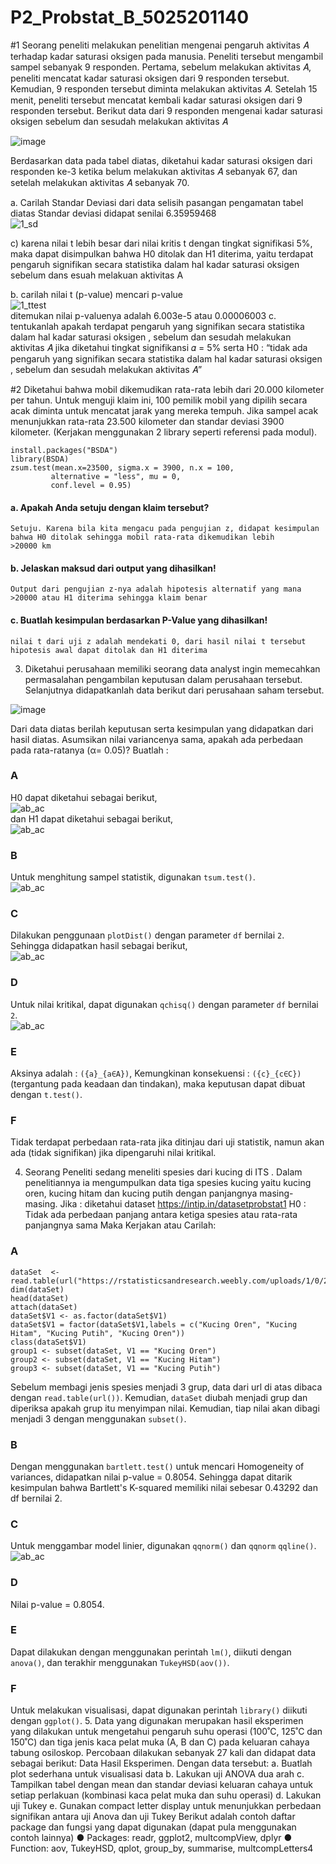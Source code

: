 # P2_Probstat_B_5025201140


#1
Seorang peneliti melakukan penelitian mengenai pengaruh aktivitas 𝐴 terhadap
kadar saturasi oksigen pada manusia. Peneliti tersebut mengambil sampel
sebanyak 9 responden. Pertama, sebelum melakukan aktivitas 𝐴, peneliti mencatat
kadar saturasi oksigen dari 9 responden tersebut. Kemudian, 9 responden tersebut
diminta melakukan aktivitas 𝐴. Setelah 15 menit, peneliti tersebut mencatat kembali
kadar saturasi oksigen dari 9 responden tersebut. Berikut data dari 9 responden
mengenai kadar saturasi oksigen sebelum dan sesudah melakukan aktivitas 𝐴

![image](https://user-images.githubusercontent.com/73664125/170866930-3a0a5a46-7e46-4e38-9830-256ef02fde9f.png)

Berdasarkan data pada tabel diatas, diketahui kadar saturasi oksigen dari
responden ke-3 ketika belum melakukan aktivitas 𝐴 sebanyak 67, dan setelah
melakukan aktivitas 𝐴 sebanyak 70.

a. Carilah Standar Deviasi dari data selisih pasangan pengamatan tabel
diatas
Standar deviasi didapat senilai 6.35959468
<br> ![1_sd](https://user-images.githubusercontent.com/99122278/170871450-b72d7837-95d5-4190-ab43-585abeec725f.png) </br>

c) karena nilai t lebih besar dari nilai kritis t dengan tingkat signifikasi 5%, maka dapat disimpulkan bahwa H0 ditolak dan H1 diterima, yaitu terdapat pengaruh signifikan secara statistika dalam hal kadar saturasi oksigen sebelum dans esuah melakuan aktivitas A

b. carilah nilai t (p-value)
mencari p-value
<br>
![1_ttest](https://user-images.githubusercontent.com/99122278/170870347-bfcffc93-4e81-42ab-8934-722c23088c1b.png)
</br>
ditemukan nilai p-valuenya adalah 6.003e-5 atau 0.00006003
c. tentukanlah apakah terdapat pengaruh yang signifikan secara statistika
dalam hal kadar saturasi oksigen , sebelum dan sesudah melakukan
aktivitas 𝐴 jika diketahui tingkat signifikansi 𝛼 = 5% serta H0 : “tidak ada
pengaruh yang signifikan secara statistika dalam hal kadar saturasi
oksigen , sebelum dan sesudah melakukan aktivitas 𝐴”


#2
Diketahui bahwa mobil dikemudikan rata-rata lebih dari 20.000 kilometer per tahun.
Untuk menguji klaim ini, 100 pemilik mobil yang dipilih secara acak diminta untuk
mencatat jarak yang mereka tempuh. Jika sampel acak menunjukkan rata-rata
23.500 kilometer dan standar deviasi 3900 kilometer. (Kerjakan menggunakan 2 library seperti referensi pada modul).
 
 ```
 install.packages("BSDA")
 library(BSDA)
 zsum.test(mean.x=23500, sigma.x = 3900, n.x = 100,  
          alternative = "less", mu = 0,
          conf.level = 0.95)
 ```
          
 #### a. Apakah Anda setuju dengan klaim tersebut?
 
 ```
 Setuju. Karena bila kita mengacu pada pengujian z, didapat kesimpulan bahwa H0 ditolak sehingga mobil rata-rata dikemudikan lebih
 >20000 km
 ```
 
 #### b. Jelaskan maksud dari output yang dihasilkan!
 ```
 Output dari pengujian z-nya adalah hipotesis alternatif yang mana >20000 atau H1 diterima sehingga klaim benar
 ```
 
 #### c. Buatlah kesimpulan berdasarkan P-Value yang dihasilkan!
 ```
 nilai t dari uji z adalah mendekati 0, dari hasil nilai t tersebut hipotesis awal dapat ditolak dan H1 diterima
 ```

3. Diketahui perusahaan memiliki seorang data analyst ingin memecahkan
permasalahan pengambilan keputusan dalam perusahaan tersebut. Selanjutnya
didapatkanlah data berikut dari perusahaan saham tersebut.

![image](https://user-images.githubusercontent.com/73664125/170867233-070c35ad-deca-43de-a8de-d460539042fa.png)

Dari data diatas berilah keputusan serta kesimpulan yang didapatkan dari hasil
diatas. Asumsikan nilai variancenya sama, apakah ada perbedaan pada
rata-ratanya (α= 0.05)? Buatlah :
### A
H0 dapat diketahui sebagai berikut,<br>
![ab_ac](Images/3a1.png)<br>
dan H1 dapat diketahui sebagai berikut,<br>
![ab_ac](Images/3a2.png)

### B
Untuk menghitung sampel statistik, digunakan `tsum.test()`.<br>
![ab_ac](Images/3b.png)

### C
Dilakukan penggunaan `plotDist()` dengan parameter `df` bernilai `2`. Sehingga didapatkan hasil sebagai berikut,<br>
![ab_ac](Images/3c.png)

### D
Untuk nilai kritikal, dapat digunakan `qchisq()` dengan parameter `df` bernilai `2`.<br>
![ab_ac](Images/3d.png)

### E
Aksinya adalah : `({a}_{a∈A})`, Kemungkinan konsekuensi : `({c}_{c∈C})` (tergantung pada keadaan dan tindakan), maka keputusan dapat dibuat dengan `t.test()`.

### F
Tidak terdapat perbedaan rata-rata jika ditinjau dari uji statistik, namun akan ada (tidak signifikan) jika dipengaruhi nilai kritikal.

4. Seorang Peneliti sedang meneliti spesies dari kucing di ITS . Dalam penelitiannya
ia mengumpulkan data tiga spesies kucing yaitu kucing oren, kucing hitam dan
kucing putih dengan panjangnya masing-masing.
Jika :
diketahui dataset https://intip.in/datasetprobstat1
H0 : Tidak ada perbedaan panjang antara ketiga spesies atau rata-rata panjangnya
sama
Maka Kerjakan atau Carilah:
### A
```
dataSet  <- read.table(url("https://rstatisticsandresearch.weebly.com/uploads/1/0/2/6/1026585/onewayanova.txt"))
dim(dataSet)
head(dataSet)
attach(dataSet)
dataSet$V1 <- as.factor(dataSet$V1)
dataSet$V1 = factor(dataSet$V1,labels = c("Kucing Oren", "Kucing Hitam", "Kucing Putih", "Kucing Oren"))
class(dataSet$V1)
group1 <- subset(dataSet, V1 == "Kucing Oren")
group2 <- subset(dataSet, V1 == "Kucing Hitam")
group3 <- subset(dataSet, V1 == "Kucing Putih")
```
Sebelum membagi jenis spesies menjadi 3 grup, data dari url di atas dibaca dengan `read.table(url())`. Kemudian, `dataSet` diubah menjadi grup dan diperiksa apakah grup itu menyimpan nilai. Kemudian, tiap nilai akan dibagi menjadi 3 dengan menggunakan `subset()`.

### B
Dengan menggunakan `bartlett.test()` untuk mencari Homogeneity of variances, didapatkan nilai p-value = 0.8054. Sehingga dapat ditarik kesimpulan bahwa Bartlett's K-squared memiliki nilai sebesar 0.43292 dan df bernilai 2.

### C
Untuk menggambar model linier, digunakan `qqnorm()` dan `qqnorm` `qqline()`.<br>
![ab_ac](Images/4c.png)

### D
Nilai p-value = 0.8054.

### E
Dapat dilakukan dengan menggunakan perintah `lm()`, diikuti dengan `anova()`, dan terakhir menggunakan `TukeyHSD(aov())`.

### F
Untuk melakukan visualisasi, dapat digunakan perintah `library()` diikuti dengan `ggplot()`.
5. Data yang digunakan merupakan hasil eksperimen yang dilakukan untuk
mengetahui pengaruh suhu operasi (100˚C, 125˚C dan 150˚C) dan tiga jenis kaca
pelat muka (A, B dan C) pada keluaran cahaya tabung osiloskop. Percobaan
dilakukan sebanyak 27 kali dan didapat data sebagai berikut: Data Hasil
Eksperimen. Dengan data tersebut:
a. Buatlah plot sederhana untuk visualisasi data
b. Lakukan uji ANOVA dua arah
c. Tampilkan tabel dengan mean dan standar deviasi keluaran cahaya untuk
setiap perlakuan (kombinasi kaca pelat muka dan suhu operasi)
d. Lakukan uji Tukey
e. Gunakan compact letter display untuk menunjukkan perbedaan signifikan
antara uji Anova dan uji Tukey
Berikut adalah contoh daftar package dan fungsi yang dapat digunakan (dapat pula
menggunakan contoh lainnya)
● Packages: readr, ggplot2, multcompView, dplyr
● Function: aov, TukeyHSD, qplot, group_by, summarise, multcompLetters4


